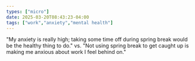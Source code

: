 ```yaml
---
types: ["micro"]
date: 2025-03-20T08:43:23-04:00
tags: ["work","anxiety","mental health"]
---
```

"My anxiety is really high; taking some time off during spring break would be the healthy thing to do." vs. "Not using spring break to get caught up is making me anxious about work I feel behind on."